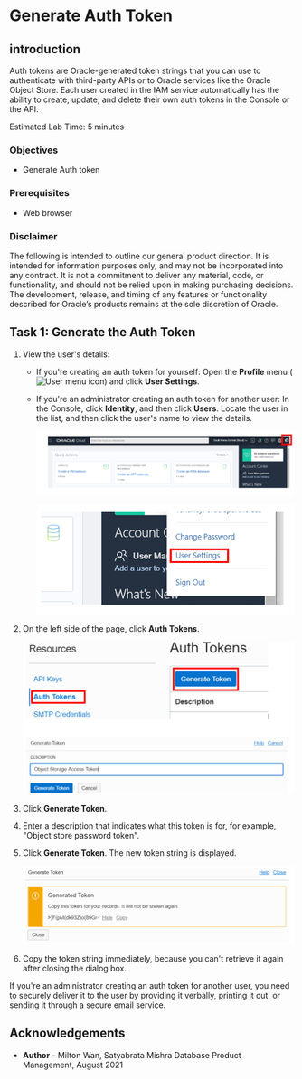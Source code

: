 # Generate Auth Token #

## introduction

Auth tokens are Oracle-generated token strings that you can use to authenticate with third-party APIs or to Oracle services like the Oracle Object Store. Each user created in the IAM service automatically has the ability to create, update, and delete their own auth tokens in the Console or the API.

Estimated Lab Time: 5 minutes

### Objectives

* Generate Auth token

### Prerequisites

* Web browser

### Disclaimer
The following is intended to outline our general product direction. It is intended for information purposes only, and may not be incorporated into any contract. It is not a commitment to deliver any material, code, or functionality, and should not be relied upon in making purchasing decisions. The development, release, and timing of any features or functionality described for Oracle’s products remains at the sole discretion of Oracle.


## Task 1: Generate the Auth Token ##

1. View the user's details:

   - If you're creating an auth token for yourself: Open the **Profile** menu (![User menu icon](https://docs.cloud.oracle.com/en-us/iaas/Content/Resources/Images/usermenu.png)) and click **User Settings**.

   - If you're an administrator creating an auth token for another user: In the Console, click **Identity**, and then click **Users**. Locate the user in the list, and then click the user's name to view the details.

     ![](./images/user-profile-icon.png)

     ![](./images/user-settings.png)


2. On the left side of the page, click **Auth Tokens**.

   ![](./images/generate-token.png)

3. Click **Generate Token**.

4. Enter a description that indicates what this token is for, for example, "Object store password token".

5. Click **Generate Token**.
   The new token string is displayed.

   ![](./images/copy-token.PNG)

6. Copy the token string immediately, because you can't retrieve it again after closing the dialog box.

If you're an administrator creating an auth token for another user, you need to securely deliver it to the user by providing it verbally, printing it out, or sending it through a secure email service.

## Acknowledgements ##

- **Author** - Milton Wan, Satyabrata Mishra Database Product Management, August 2021
